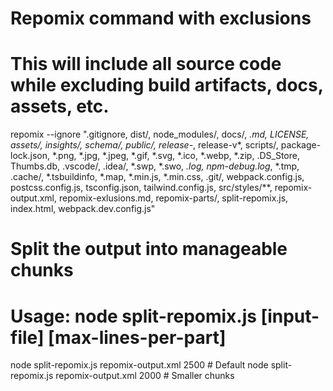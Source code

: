 # Repomix command with exclusions
# This will include all source code while excluding build artifacts, docs, assets, etc.
repomix --ignore ".gitignore, dist/, node_modules/, docs/, *.md, LICENSE, assets/, insights/, schema/, public/, release-*, release-v*, scripts/, package-lock.json, *.png, *.jpg, *.jpeg, *.gif, *.svg, *.ico, *.webp, *.zip, .DS_Store, Thumbs.db, .vscode/, .idea/, *.swp, *.swo, *.log, npm-debug.log*, *.tmp, .cache/, *.tsbuildinfo, *.map, *.min.js, *.min.css, .git/, webpack.config.js, postcss.config.js, tsconfig.json, tailwind.config.js, src/styles/**, repomix-output.xml, repomix-exlusions.md, repomix-parts/, split-repomix.js, index.html, webpack.dev.config.js"

# Split the output into manageable chunks
# Usage: node split-repomix.js [input-file] [max-lines-per-part]
node split-repomix.js repomix-output.xml 2500  # Default
node split-repomix.js repomix-output.xml 2000  # Smaller chunks